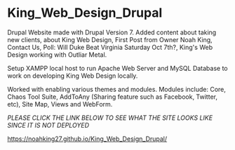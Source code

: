 # King_Web_Design_Drupal

Drupal Website made with Drupal Version 7. Added content about taking new clients, about King Web Design, First Post from Owner Noah King, Contact Us, Poll: Will Duke Beat Virginia Saturday Oct 7th?, King's Web Design working with Outliar Metal.

Setup XAMPP local host to run Apache Web Server and MySQL Database to work on developing King Web Design locally.

Worked with enabling various themes and modules. Modules include: Core, Chaos Tool Suite, AddToAny (Sharing feature such as Facebook, Twitter, etc), Site Map, Views and WebForm.

*PLEASE CLICK THE LINK BELOW TO SEE WHAT THE SITE LOOKS LIKE SINCE IT IS NOT DEPLOYED*

 https://noahking27.github.io/King_Web_Design_Drupal/ 
